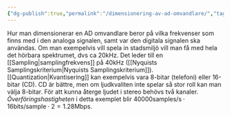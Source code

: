 ```yaml
---
{"dg-publish":true,"permalink":"/dimensionering-av-ad-omvandlare/","tags":["kommunikationssystem"]}
---
```


Hur man dimensionerar en AD omvandlare beror på vilka frekvenser som finns med i den analoga signalen, samt var den digitala signalen ska användas. Om man exempelvis vill spela in stadsmiljö vill man få med hela det hörbara spektrumet, dvs ca 20kHz. Det leder till en [[Sampling\|samplingfrekvens]] på 40kHz ([[Nyquists Samplingskriterium\|Nyquists Samplingskriterium]]). [[Quantization\|Kvantisering]] kan exempelvis vara 8-bitar (telefoni) eller 16-bitar (CD). CD är bättre, men om ljudkvaliten inte spelar så stor roll kan man välja 8-bitar. För att kunna återge ljudet i stereo behövs två kanaler. *Överföringshastigheten* i detta exemplet blir $40000\text{samples/s}\cdot16\text{bits/sample}\cdot2=1.28\text{Mbps}$.
